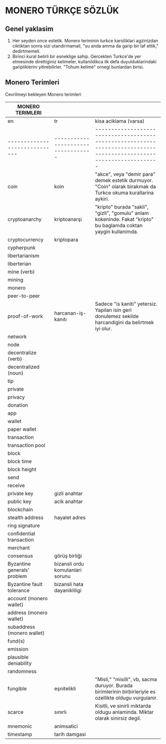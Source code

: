 # MONERO TÜRKÇE SÖZLÜK

## Genel yaklasim

1. Her seyden once estetik.  Monero teriminin turkce karsiliklari
   agzinizdan ciktiktan sonra sizi utandirmamali, "su anda amma da
   garip bir laf ettik," dedirtmemeli.
2. Birinci kural belirli bir esneklige sahip.  Gercekten Turkce'de yer
   etmesinde direttiginiz kelimeler, kullanildikca ilk defa
   duyulduklarindaki garipliklerini yitirebilirler.  "Tohum kelime"
   ornegi bunlardan birisi.

## Monero Terimleri

Cevrilmeyi bekleyen Monero terimleri

| MONERO TERIMLERI            |                                  |                                                                                                                   |
|-----------------------------|----------------------------------|-------------------------------------------------------------------------------------------------------------------|
| en                          | tr                               | kisa aciklama (varsa)                                                                                             |
|-----------------------------|----------------------------------|-------------------------------------------------------------------------------------------------------------------|
| coin                        | koin                             | "akce", veya "demir para" demek estetik durmuyor.  "Coin" olarak birakmak da Turkce okuma kurallarina aykiri.     |
| cryptoanarchy               | kriptoanarşi                     | "kripto" burada "sakli", "gizli", "gomulu" anlam kokeninde.  Fakat "kripto" bu baglamda coktan yaygin kullanimda. |
| cryptocurrency              | kriptopara                       |                                                                                                                   |
| cypherpunk                  |                                  |                                                                                                                   |
| libertarianism              |                                  |                                                                                                                   |
| liberterian                 |                                  |                                                                                                                   |
| mine (verb)                 |                                  |                                                                                                                   |
| mining                      |                                  |                                                                                                                   |
| monero                      |                                  |                                                                                                                   |
| peer-to-peer                |                                  |                                                                                                                   |
| proof-of-work               | harcanan-iş-kanıtı               | Sadece "is kaniti" yetersiz.  Yapilan isin geri donulemez sekilde harcandigini da belirtmek iyi olur.             |
| network                     |                                  |                                                                                                                   |
| node                        |                                  |                                                                                                                   |
| decentralize (verb)         |                                  |                                                                                                                   |
| decentralized (noun)        |                                  |                                                                                                                   |
| tip                         |                                  |                                                                                                                   |
| private                     |                                  |                                                                                                                   |
| privacy                     |                                  |                                                                                                                   |
| donation                    |                                  |                                                                                                                   |
| app                         |                                  |                                                                                                                   |
| wallet                      |                                  |                                                                                                                   |
| paper wallet                |                                  |                                                                                                                   |
| transaction                 |                                  |                                                                                                                   |
| transaction pool            |                                  |                                                                                                                   |
| block                       |                                  |                                                                                                                   |
| block time                  |                                  |                                                                                                                   |
| block height                |                                  |                                                                                                                   |
| send                        |                                  |                                                                                                                   |
| receive                     |                                  |                                                                                                                   |
| private key                 | gizli anahtar                    |                                                                                                                   |
| public key                  | acik anahtar                     |                                                                                                                   |
| blockchain                  |                                  |                                                                                                                   |
| stealth address             | hayalet adres                    |                                                                                                                   |
| ring signature              |                                  |                                                                                                                   |
| confidential transaction    |                                  |                                                                                                                   |
| merchant                    |                                  |                                                                                                                   |
| consensus                   | görüş birliği                    |                                                                                                                   |
| Byzantine generals' problem | bizansli ordu komutanlari sorunu |                                                                                                                   |
| Byzantine fault tolerance   | bizansli hata dayanikliligi      |                                                                                                                   |
| account (monero wallet)     |                                  |                                                                                                                   |
| address (monero wallet)     |                                  |                                                                                                                   |
| subaddress (monero wallet)  |                                  |                                                                                                                   |
| fund(s)                     |                                  |                                                                                                                   |
| emission                    |                                  |                                                                                                                   |
| plausible deniability       |                                  |                                                                                                                   |
| randomness                  |                                  |                                                                                                                   |
| fungible                    | eşnitelikli                      | "Misli," "misilli", vb, sacma duruyor.  Burada birimlerinin birbirleriyle es ozellikte oldugu vurgulanir.         |
| scarce                      | sınırlı                          | Kisitli, ve sinirli miktarda oldugu anlaminda.  Miktar olarak sinirsiz degil.                                     |
| mnemonic                    | animsatici                       |                                                                                                                   |
| timestamp                   | tarih damgasi                    |                                                                                                                   |

